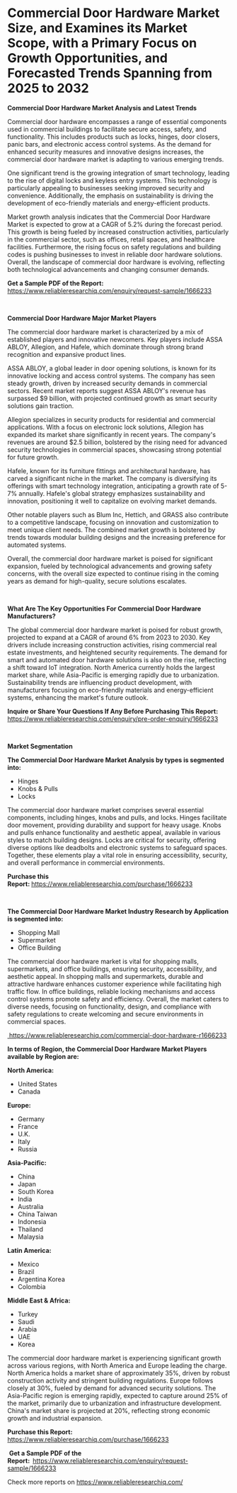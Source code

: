 <p><h1>Commercial Door Hardware Market Size, and Examines its Market Scope, with a Primary Focus on Growth Opportunities, and Forecasted Trends Spanning from 2025 to 2032</h1></p><p><strong>Commercial Door Hardware Market Analysis and Latest Trends</strong></p>
<p><p>Commercial door hardware encompasses a range of essential components used in commercial buildings to facilitate secure access, safety, and functionality. This includes products such as locks, hinges, door closers, panic bars, and electronic access control systems. As the demand for enhanced security measures and innovative designs increases, the commercial door hardware market is adapting to various emerging trends.</p><p>One significant trend is the growing integration of smart technology, leading to the rise of digital locks and keyless entry systems. This technology is particularly appealing to businesses seeking improved security and convenience. Additionally, the emphasis on sustainability is driving the development of eco-friendly materials and energy-efficient products.</p><p>Market growth analysis indicates that the Commercial Door Hardware Market is expected to grow at a CAGR of 5.2% during the forecast period. This growth is being fueled by increased construction activities, particularly in the commercial sector, such as offices, retail spaces, and healthcare facilities. Furthermore, the rising focus on safety regulations and building codes is pushing businesses to invest in reliable door hardware solutions. Overall, the landscape of commercial door hardware is evolving, reflecting both technological advancements and changing consumer demands.</p></p>
<p><strong>Get a Sample PDF of the Report:&nbsp;</strong> <a href="https://www.reliableresearchiq.com/enquiry/request-sample/1666233?utm_campaign=2927&utm_medium=2&utm_source=Github&utm_content=ia&utm_term=11042025&utm_id=commercial-door-hardware">https://www.reliableresearchiq.com/enquiry/request-sample/1666233</a></p>
<p>&nbsp;</p>
<p><strong>Commercial Door Hardware Major Market Players</strong></p>
<p><p>The commercial door hardware market is characterized by a mix of established players and innovative newcomers. Key players include ASSA ABLOY, Allegion, and Hafele, which dominate through strong brand recognition and expansive product lines.</p><p>ASSA ABLOY, a global leader in door opening solutions, is known for its innovative locking and access control systems. The company has seen steady growth, driven by increased security demands in commercial sectors. Recent market reports suggest ASSA ABLOY's revenue has surpassed $9 billion, with projected continued growth as smart security solutions gain traction.</p><p>Allegion specializes in security products for residential and commercial applications. With a focus on electronic lock solutions, Allegion has expanded its market share significantly in recent years. The company's revenues are around $2.5 billion, bolstered by the rising need for advanced security technologies in commercial spaces, showcasing strong potential for future growth.</p><p>Hafele, known for its furniture fittings and architectural hardware, has carved a significant niche in the market. The company is diversifying its offerings with smart technology integration, anticipating a growth rate of 5-7% annually. Hafele's global strategy emphasizes sustainability and innovation, positioning it well to capitalize on evolving market demands.</p><p>Other notable players such as Blum Inc, Hettich, and GRASS also contribute to a competitive landscape, focusing on innovation and customization to meet unique client needs. The combined market growth is bolstered by trends towards modular building designs and the increasing preference for automated systems.</p><p>Overall, the commercial door hardware market is poised for significant expansion, fueled by technological advancements and growing safety concerns, with the overall size expected to continue rising in the coming years as demand for high-quality, secure solutions escalates.</p></p>
<p>&nbsp;</p>
<p><strong>What Are The Key Opportunities For Commercial Door Hardware Manufacturers?</strong></p>
<p><p>The global commercial door hardware market is poised for robust growth, projected to expand at a CAGR of around 6% from 2023 to 2030. Key drivers include increasing construction activities, rising commercial real estate investments, and heightened security requirements. The demand for smart and automated door hardware solutions is also on the rise, reflecting a shift toward IoT integration. North America currently holds the largest market share, while Asia-Pacific is emerging rapidly due to urbanization. Sustainability trends are influencing product development, with manufacturers focusing on eco-friendly materials and energy-efficient systems, enhancing the market's future outlook.</p></p>
<p><strong>Inquire or Share Your Questions If Any Before Purchasing This Report:</strong> <a href="https://www.reliableresearchiq.com/enquiry/pre-order-enquiry/1666233?utm_campaign=2927&utm_medium=2&utm_source=Github&utm_content=ia&utm_term=11042025&utm_id=commercial-door-hardware">https://www.reliableresearchiq.com/enquiry/pre-order-enquiry/1666233</a></p>
<p>&nbsp;</p>
<p><strong>Market Segmentation</strong></p>
<p><strong>The Commercial Door Hardware Market Analysis by types is segmented into:</strong></p>
<p><ul><li>Hinges</li><li>Knobs & Pulls</li><li>Locks</li></ul></p>
<p><p>The commercial door hardware market comprises several essential components, including hinges, knobs and pulls, and locks. Hinges facilitate door movement, providing durability and support for heavy usage. Knobs and pulls enhance functionality and aesthetic appeal, available in various styles to match building designs. Locks are critical for security, offering diverse options like deadbolts and electronic systems to safeguard spaces. Together, these elements play a vital role in ensuring accessibility, security, and overall performance in commercial environments.</p></p>
<p><strong>Purchase this Report:&nbsp;</strong><a href="https://www.reliableresearchiq.com/purchase/1666233?utm_campaign=2927&utm_medium=2&utm_source=Github&utm_content=ia&utm_term=11042025&utm_id=commercial-door-hardware">https://www.reliableresearchiq.com/purchase/1666233</a></p>
<p>&nbsp;</p>
<p><strong>The Commercial Door Hardware Market Industry Research by Application is segmented into:</strong></p>
<p><ul><li>Shopping Mall</li><li>Supermarket</li><li>Office Building</li></ul></p>
<p><p>The commercial door hardware market is vital for shopping malls, supermarkets, and office buildings, ensuring security, accessibility, and aesthetic appeal. In shopping malls and supermarkets, durable and attractive hardware enhances customer experience while facilitating high traffic flow. In office buildings, reliable locking mechanisms and access control systems promote safety and efficiency. Overall, the market caters to diverse needs, focusing on functionality, design, and compliance with safety regulations to create welcoming and secure environments in commercial spaces.</p></p>
<p><a href="https://www.reliableresearchiq.com/commercial-door-hardware-r1666233?utm_campaign=2927&utm_medium=2&utm_source=Github&utm_content=ia&utm_term=11042025&utm_id=commercial-door-hardware">&nbsp;https://www.reliableresearchiq.com/commercial-door-hardware-r1666233</a></p>
<p><strong>In terms of Region, the Commercial Door Hardware Market Players available by Region are:</strong></p>
<p>
    <p> <strong> North America: </strong>
        <ul>
            <li>United States</li>
            <li>Canada</li>
        </ul>
        </p> 
    <p> <strong> Europe: </strong>
        <ul>
            <li>Germany</li>
            <li>France</li>
            <li>U.K.</li>
            <li>Italy</li>
            <li>Russia</li>
        </ul>
        </p> 
    <p> <strong> Asia-Pacific: </strong>
        <ul>
            <li>China</li>
            <li>Japan</li>
            <li>South Korea</li>
            <li>India</li>
            <li>Australia</li>
            <li>China Taiwan</li>
            <li>Indonesia</li>
            <li>Thailand</li>
            <li>Malaysia</li>
        </ul>
        </p> 
    <p> <strong> Latin America: </strong>
        <ul>
            <li>Mexico</li>
            <li>Brazil</li>
            <li>Argentina Korea</li>
            <li>Colombia</li>
        </ul>
        </p> 
    <p> <strong> Middle East & Africa: </strong>
        <ul>
            <li>Turkey</li>
            <li>Saudi</li>
            <li>Arabia</li>
            <li>UAE</li>
            <li>Korea</li>
        </ul>
    </p>
    </p>
<p><p>The commercial door hardware market is experiencing significant growth across various regions, with North America and Europe leading the charge. North America holds a market share of approximately 35%, driven by robust construction activity and stringent building regulations. Europe follows closely at 30%, fueled by demand for advanced security solutions. The Asia-Pacific region is emerging rapidly, expected to capture around 25% of the market, primarily due to urbanization and infrastructure development. China's market share is projected at 20%, reflecting strong economic growth and industrial expansion.</p></p>
<p><strong>Purchase this Report: </strong><a href="https://www.reliableresearchiq.com/purchase/1666233?utm_campaign=2927&utm_medium=2&utm_source=Github&utm_content=ia&utm_term=11042025&utm_id=commercial-door-hardware">https://www.reliableresearchiq.com/purchase/1666233</a></p>
<p>&nbsp;<strong>Get a Sample PDF of the Report:&nbsp;&nbsp;</strong><a href="https://www.reliableresearchiq.com/enquiry/request-sample/1666233?utm_campaign=2927&utm_medium=2&utm_source=Github&utm_content=ia&utm_term=11042025&utm_id=commercial-door-hardware">https://www.reliableresearchiq.com/enquiry/request-sample/1666233</a></p>
<p><strong></strong></p>
<p>Check more reports on <a href="https://www.reliableresearchiq.com/?utm_campaign=2927&utm_medium=2&utm_source=Github&utm_content=ia&utm_term=11042025&utm_id=commercial-door-hardware">https://www.reliableresearchiq.com/</a></p>